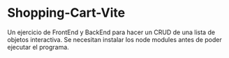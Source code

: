 # Shopping-Cart-Vite
Un ejercicio de FrontEnd y BackEnd para hacer un CRUD de una lista de objetos interactiva.
Se necesitan instalar los node modules antes de poder ejecutar el programa.
